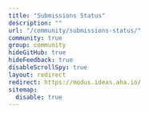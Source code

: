 ```yaml
---
title: "Submissions Status"
description: ""
url: "/community/submissions-status/"
community: true
group: community
hideGitHub: true
hideFeedback: true
disableScrollSpy: true
layout: redirect
redirect: https://modus.ideas.aha.io/
sitemap:
  disable: true
---
```

